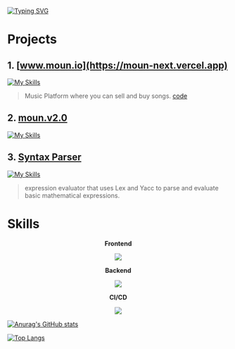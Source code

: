 [![Typing SVG](https://readme-typing-svg.demolab.com/?size=25&height=150&width=1000&center=true&lines=Welcome+To+Jinhyuk's+Github;Välkommen+till+Jinhyuk's+Github;환영합니다)](https://git.io/typing-svg)
# Projects
## 1. [www.moun.io](https://moun-next.vercel.app)
[![My Skills](https://skillicons.dev/icons?i=js,ts,react,nextjs,tailwind,firebase,vercel)](https://skillicons.dev)
> Music Platform where you can sell and buy songs.
> [code](https://github.com/moun-io/moun.web)

## 2. [moun.v2.0](https://github.com/orgs/moun-io/repositories)
[![My Skills](https://skillicons.dev/icons?i=js,ts,react,nextjs,tailwind,vercel,java,spring,docker,azure,mysql)](https://skillicons.dev)


## 3. [Syntax Parser](https://github.com/JinhyukKo/compiler)
[![My Skills](https://skillicons.dev/icons?i=c)](https://skillicons.dev)
> expression evaluator that uses Lex and Yacc to parse and evaluate basic mathematical expressions.



# Skills


<p align="center">  <strong>Frontend</strong></p>

<p align="center">
  <a href="https://skillicons.dev">
    <img src="https://skillicons.dev/icons?i=html,css,js,ts,react,nextjs,tailwind,sass" />
  </a>
</p>

<p align="center">  <strong>Backend</strong></p>

<p align="center">
  <a href="https://skillicons.dev">
    <img src="https://skillicons.dev/icons?i=cs,dotnet,java,spring,mysql,postgresql" />
  </a>
</p>


<p align="center">  <strong>CI/CD</strong></p>

<p align="center">
  <a href="https://skillicons.dev">
    <img src="https://skillicons.dev/icons?i=github,docker,kubernates,azure,aws" />
  </a>
</p>


[![Anurag's GitHub stats](https://github-readme-stats.vercel.app/api?username=JinhyukKo&theme=transparent)](https://github.com/anuraghazra/github-readme-stats)

[![Top Langs](https://github-readme-stats.vercel.app/api/top-langs/?username=JinhyukKo&layout=donut&theme=transparent)](https://github.com/anuraghazra/github-readme-stats)
